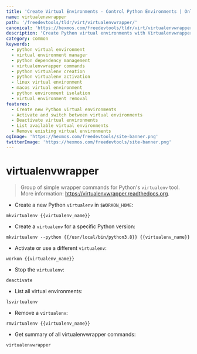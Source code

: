 ```yaml
---
title: 'Create Virtual Environments - Control Python Environments | Online Free DevTools by Hexmos'
name: virtualenvwrapper
path: '/freedevtools/tldr/virt/virtualenvwrapper/'
canonical: 'https://hexmos.com/freedevtools/tldr/virt/virtualenvwrapper/'
description: 'Create Python virtual environments with Virtualenvwrapper. Manage multiple Python versions and dependencies. Free online tool, no registration required.'
category: common
keywords:
  - python virtual environment
  - virtual environment manager
  - python dependency management
  - virtualenvwrapper commands
  - python virtualenv creation
  - python virtualenv activation
  - linux virtual environment
  - macos virtual environment
  - python environment isolation
  - virtual environment removal
features:
  - Create new Python virtual environments
  - Activate and switch between virtual environments
  - Deactivate virtual environments
  - List available virtual environments
  - Remove existing virtual environments
ogImage: 'https://hexmos.com/freedevtools/site-banner.png'
twitterImage: 'https://hexmos.com/freedevtools/site-banner.png'
---
```


# virtualenvwrapper

> Group of simple wrapper commands for Python's `virtualenv` tool.
> More information: <https://virtualenvwrapper.readthedocs.org>.

- Create a new Python `virtualenv` in `$WORKON_HOME`:

`mkvirtualenv {{virtualenv_name}}`

- Create a `virtualenv` for a specific Python version:

`mkvirtualenv --python {{/usr/local/bin/python3.8}} {{virtualenv_name}}`

- Activate or use a different `virtualenv`:

`workon {{virtualenv_name}}`

- Stop the `virtualenv`:

`deactivate`

- List all virtual environments:

`lsvirtualenv`

- Remove a `virtualenv`:

`rmvirtualenv {{virtualenv_name}}`

- Get summary of all virtualenvwrapper commands:

`virtualenvwrapper`
